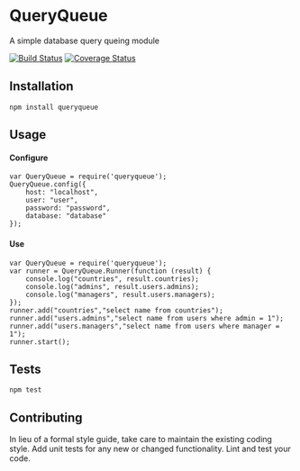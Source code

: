 # QueryQueue
A simple database query queing module

[![Build Status](https://travis-ci.org/vikram-rao/QueryQueue.svg?branch=master)](https://travis-ci.org/vikram-rao/QueryQueue)
[![Coverage Status](https://coveralls.io/repos/github/vikram-rao/QueryQueue/badge.svg?branch=master&v=0.0.4)](https://coveralls.io/github/vikram-rao/QueryQueue?branch=master&v=0.0.4)

## Installation

  `npm install queryqueue`

## Usage

#### Configure

    var QueryQueue = require('queryqueue');
    QueryQueue.config({
        host: "localhost",
        user: "user",
        password: "password",
        database: "database"
    });

#### Use

    var QueryQueue = require('queryqueue');
    var runner = QueryQueue.Runner(function (result) {
        console.log("countries", result.countries);
        console.log("admins", result.users.admins);
        console.log("managers", result.users.managers);
    });
    runner.add("countries","select name from countries");
    runner.add("users.admins","select name from users where admin = 1");
    runner.add("users.managers","select name from users where manager = 1");
    runner.start();

## Tests

  `npm test`

## Contributing

In lieu of a formal style guide, take care to maintain the existing coding style. Add unit tests for any new or changed
functionality. Lint and test your code.
